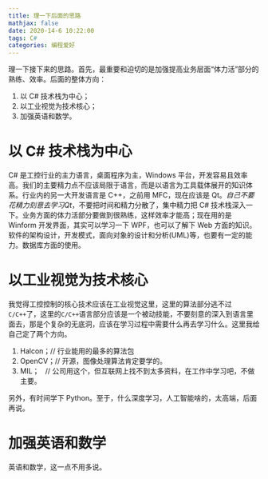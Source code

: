 ```yaml
---
title: 理一下后面的思路
mathjax: false
date: 2020-14-6 10:22:00
tags: C#
categories: 编程爱好
---
```


理一下接下来的思路。首先，最重要和迫切的是加强提高业务层面“体力活”部分的熟练、效率。后面的整体方向：

1.  以 C# 技术栈为中心；
2.  以工业视觉为技术核心；
3.  加强英语和数学。

<!--more-->

# 以 C# 技术栈为中心

C# 是工控行业的主力语言，桌面程序为主，Windows 平台，开发容易且效率高。我们的主要精力点不应该局限于语言，而是以语言为工具载体展开的知识体系。行业内的另一大开发语言是 C++，之前用 MFC，现在应该是 Qt。_自己不要花精力刻意去学习Qt_，不要把时间和精力分散了，集中精力把 C# 技术栈深入一下。业务方面的体力活部分要做到很熟练，这样效率才能高；现在用的是 Winform 开发界面，其实可以学习一下 WPF，也可以了解下 Web 方面的知识。软件的架构设计，开发模式，面向对象的设计和分析\(UML\)等，也要有一定的能力。数据库方面的使用。

# 以工业视觉为技术核心

我觉得工控控制的核心技术应该在工业视觉这里，这里的算法部分逃不过`C/C++`了，这里的`C/C++`语言部分应该是一个被动技能，不要刻意的深入到语言里面去，那是个复杂的无底洞，应该在学习过程中需要什么再去学习什么。这里我给自己定了两个方向。

1.  Halcon；// 行业能用的最多的算法包
2.  OpenCV；// 开源，图像处理算法肯定要学的。
3.  MIL；   // 公司用这个，但互联网上找不到太多资料，在工作中学习吧，不做主要。

另外，有时间学下 Python。至于，什么深度学习，人工智能啥的，太高端，后面再说。

# 加强英语和数学

英语和数学，这一点不用多说。